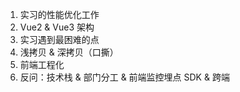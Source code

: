 1. 实习的性能优化工作
2. Vue2 & Vue3 架构
3. 实习遇到最困难的点
4. 浅拷贝 & 深拷贝（口撕）
5. 前端工程化
6. 反问：技术栈 & 部门分工 & 前端监控埋点 SDK & 跨端
